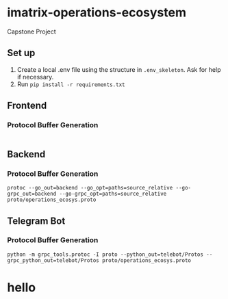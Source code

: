 # imatrix-operations-ecosystem
Capstone Project

## Set up
1. Create a local .env file using the structure in `.env_skeleton`. Ask for help if necessary. 
2. Run `pip install -r requirements.txt`
## Frontend
### Protocol Buffer Generation
```
```

## Backend
### Protocol Buffer Generation
```
protoc --go_out=backend --go_opt=paths=source_relative --go-grpc_out=backend --go-grpc_opt=paths=source_relative proto/operations_ecosys.proto
```

## Telegram Bot
### Protocol Buffer Generation
```
python -m grpc_tools.protoc -I proto --python_out=telebot/Protos --grpc_python_out=telebot/Protos proto/operations_ecosys.proto
```

# hello